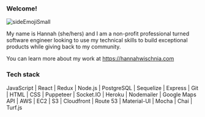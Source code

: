 ### Welcome! 
![sideEmojiSmall](https://user-images.githubusercontent.com/76498844/125205220-d2f82d00-e246-11eb-9650-9483a3e934d0.png)

<!-- ![Uploading sideEmojiSmall.png…]()![Uploading sideEmojiSmall.png…]()
<!-- ![helloImageSmall](https://user-images.githubusercontent.com/76498844/125205124-62e9a700-e246-11eb-9bd5-cf06f98f6703.png)
 -->
My name is Hannah (she/hers) and I am a non-profit professional turned software engineer looking to use my technical skills to build exceptional products while giving back to my community.

You can learn more about my work at https://hannahwischnia.com

### Tech stack

JavaScript | React | Redux | Node.js | PostgreSQL | Sequelize | Express | Git | HTML | CSS | Puppeteer | Socket.IO | Heroku | Nodemailer | Google Maps API | AWS | EC2 | S3 | Cloudfront | Route 53 | Material-UI | Mocha | Chai | Turf.js
